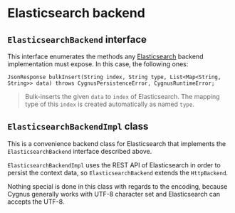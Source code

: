 # Elasticsearch backend
## `ElasticsearchBackend` interface
This interface enumerates the methods any [Elasticsearch](https://www.elastic.co/products/elasticsearch) backend implementation must expose. In this case, the following ones:

    JsonResponse bulkInsert(String index, String type, List<Map<String, String>> data) throws CygnusPersistenceError, CygnusRuntimeError;

> Bulk-inserts the given `data` to `index` of Elasticsearch. The mapping type of this `index` is created automatically as named `type`.
## `ElasticsearchBackendImpl` class
This is a convenience backend class for Elasticsearch that implements the `ElasticsearchBackend` interface described above.

`ElasticsearchBackendImpl` uses the REST API of Elasticsearch in order to persist the context data, so `ElasticsearchBackend` extends the `HttpBackend`.

Nothing special is done in this class with regards to the encoding, because Cygnus generally works with UTF-8 character set and Elasticsearch can accepts the UTF-8.

